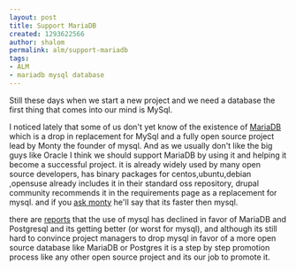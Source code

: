 ```yaml
---
layout: post
title: Support MariaDB
created: 1293622566
author: shalom
permalink: alm/support-mariadb
tags:
- ALM
- mariadb mysql database
---
```

<p>Still these days when we start a new project and we need a database the first thing that comes into our mind is MySql.</p>
<p>I noticed lately that some of us don't yet know of the existence of <a href="http://mariadb.org/">MariaDB</a> which is a drop in replacement for MySql and a fully open source project lead by Monty the founder of mysql. And as we usually don't like the big guys like Oracle I think we should support MariaDB by using it and helping it become a successful project. it is already widely used by many open source developers, has binary packages for centos,ubuntu,debian ,opensuse already includes it in their standard oss repository, drupal community recommends it in the requirements page as a replacement for mysql. and if you <a href="http://kb.askmonty.org/v/about-mariadb">ask monty</a> he'll say that its faster then mysql.</p>
<p>there are <a href="http://www.opensourcegroups.com/showthread.php?t=577">reports</a> that the use of mysql has declined in favor of MariaDB and Postgresql and its getting better (or worst for mysql), and although its still hard to convince project managers to drop mysql in favor of a more open source database like MariaDB or Postgres it is a step by step promotion process like any other open source project and its our job to promote it.</p>
<p>&nbsp;</p>
<p>&nbsp;</p>

